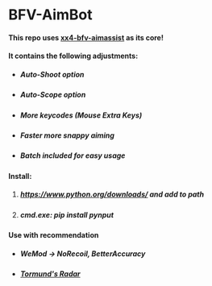 # BFV-AimBot
#### This repo uses [xx4-bfv-aimassist](https://github.com/exex4/xx4-bfv-aimassist) as its core!  
#### It contains the following adjustments:  
 - ##### Auto-Shoot option
 - ##### Auto-Scope option
 - ##### More keycodes (Mouse Extra Keys)
 - ##### Faster more snappy aiming 
 - ##### Batch included for easy usage  
#### Install:
1. ##### https://www.python.org/downloads/ and add to path
2. ##### cmd.exe: pip install pynput
#### Use with recommendation
 - ##### WeMod -> NoRecoil, BetterAccuracy
 - ##### [Tormund's Radar](https://www.unknowncheats.me/forum/battlefield-v/332019-tormunds-radar-external-radar-bfv-pygame.html)
